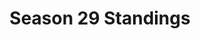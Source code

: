 ---
layout: seasons_fetch
slug: s29
title: Season 29 Standings
permalink: '/:categories/:title'
category: f1
menu_title: Standings
menu_icon: /assets/site-img/f1-48x48.png
menu_hide: false
---
